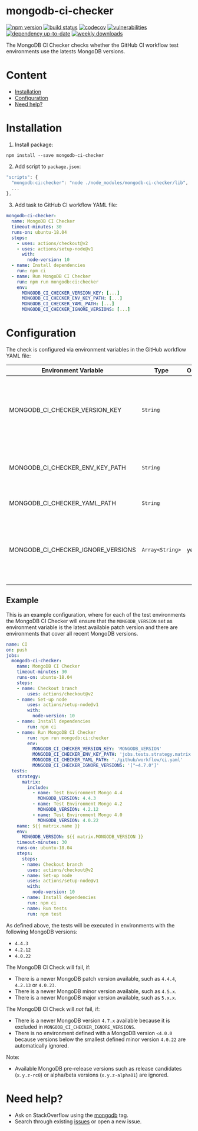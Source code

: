 # mongodb-ci-checker <!-- omit in toc -->

[![npm version](https://badge.fury.io/js/mongodb-ci-checker.svg)](https://badge.fury.io/js/mongodb-ci-checker)
[![build status](https://github.com/mtrezza/mongodb-ci-checker/workflows/ci/badge.svg?branch=main)](https://github.com/mtrezza/mongodb-ci-checker/actions?query=workflow%3Aci+branch%3Amain)
[![codecov](https://codecov.io/gh/mtrezza/mongodb-ci-checker/branch/main/graph/badge.svg)](https://codecov.io/gh/mtrezza/mongodb-ci-checker)
[![vulnerabilities](https://snyk.io/test/github/mtrezza/mongodb-ci-checker/badge.svg)](https://snyk.io/test/github/mtrezza/mongodb-ci-checker)
[![dependency up-to-date](https://img.shields.io/librariesio/release/npm/mongodb-ci-checker)](https://libraries.io/npm/mongodb-ci-checker)
[![weekly downloads](https://img.shields.io/npm/dw/mongodb-ci-checker)](https://www.npmjs.com/package/mongodb-ci-checker)

The MongoDB CI Checker checks whether the GitHub CI workflow test environments use the latests MongoDB versions.

# Content <!-- omit in toc -->

- [Installation](#installation)
- [Configuration](#configuration)
- [Need help?](#need-help)

# Installation

1. Install package:
  ```
  npm install --save mongodb-ci-checker
  ```
2. Add script to `package.json`:
  ```js
  "scripts": {
    "mongodb:ci:checker": "node ./node_modules/mongodb-ci-checker/lib",
    ...
  },
  ```
3. Add task to GitHub CI workflow YAML file:
  ```yaml
  mongodb-ci-checker:
    name: MongoDB CI Checker
    timeout-minutes: 30
    runs-on: ubuntu-18.04
    steps:
      - uses: actions/checkout@v2
      - uses: actions/setup-node@v1
        with:
          node-version: 10
    - name: Install dependencies
      run: npm ci
    - name: Run MongoDB CI Checker
      run: npm run mongodb:ci:checker
      env:
        MONGODB_CI_CHECKER_VERSION_KEY: [...]
        MONGODB_CI_CHECKER_ENV_KEY_PATH: [...]
        MONGODB_CI_CHECKER_YAML_PATH: [...]
        MONGODB_CI_CHECKER_IGNORE_VERSIONS: [...]
  ```

# Configuration

The check is configured via environment variables in the GitHub workflow YAML file:

| Environment Variable               | Type            | Optional | Default | Example Value                          | Description                                                                            |
|------------------------------------|-----------------|----------|---------|----------------------------------------|----------------------------------------------------------------------------------------|
| MONGODB_CI_CHECKER_VERSION_KEY     | `String`        |          |         | `'MONGODB_VERSION'`                    | The name of the environment variable which sets the MongoDB version used for tests.    |
| MONGODB_CI_CHECKER_ENV_KEY_PATH    | `String`        |          |         | `'jobs.tests.strategy.matrix.include'` | The YAML key path to the list of environments which should be checked.                 |
| MONGODB_CI_CHECKER_YAML_PATH       | `String`        |          |         | `'./.github/workflows/ci.yml'`         | The file path to the GitHub CI YAML file.                                              |
| MONGODB_CI_CHECKER_IGNORE_VERSIONS | `Array<String>` | yes      | `[]`    | `'["~4.7.0","<4.0.0"]'`                | The versions to ignore when checking the versions of MongoDB; accepts semver notation. |

## Example

This is an example configuration, where for each of the test environments the MongoDB CI Checker will ensure that the `MONGODB_VERSION` set as environment variable is the latest available patch version and there are environments that cover all recent MongoDB versions.

```yaml
name: CI
on: push
jobs:
  mongodb-ci-checker:
    name: MongoDB CI Checker
    timeout-minutes: 30
    runs-on: ubuntu-18.04
    steps:
    - name: Checkout branch
        uses: actions/checkout@v2
    - name: Set-up node
        uses: actions/setup-node@v1
        with:
          node-version: 10
    - name: Install dependencies
        run: npm ci
    - name: Run MongoDB CI Checker
        run: npm run mongodb:ci:checker
        env:
          MONGODB_CI_CHECKER_VERSION_KEY: 'MONGODB_VERSION'
          MONGODB_CI_CHECKER_ENV_KEY_PATH: 'jobs.tests.strategy.matrix.include'
          MONGODB_CI_CHECKER_YAML_PATH: './github/workflow/ci.yaml'
          MONGODB_CI_CHECKER_IGNORE_VERSIONS: '["~4.7.0"]'
  tests:
    strategy:
      matrix:
        include:
          - name: Test Environment Mongo 4.4
            MONGODB_VERSION: 4.4.3
          - name: Test Environment Mongo 4.2
            MONGODB_VERSION: 4.2.12
          - name: Test Environment Mongo 4.0
            MONGODB_VERSION: 4.0.22
    name: ${{ matrix.name }}
    env:      
      MONGODB_VERSION: ${{ matrix.MONGODB_VERSION }}
    timeout-minutes: 30
    runs-on: ubuntu-18.04
    steps:
      steps:
      - name: Checkout branch
        uses: actions/checkout@v2
      - name: Set-up node
        uses: actions/setup-node@v1
        with:
          node-version: 10
      - name: Install dependencies
        run: npm ci
      - name: Run tests
        run: npm test
```

As defined above, the tests will be executed in environments with the following MongoDB versions:
- `4.4.3`
- `4.2.12`
- `4.0.22`

The MongoDB CI Check will fail, if:
- There is a newer MongoDB patch version available, such as `4.4.4`, `4.2.13` or `4.0.23`.
- There is a newer MongoDB minor version available, such as `4.5.x`.
- There is a newer MongoDB major version available, such as `5.x.x`.

The MongoDB CI Check will *not* fail, if:
- There is a newer MongoDB version `4.7.x` available because it is excluded in `MONGODB_CI_CHECKER_IGNORE_VERSIONS`.
- There is no environment defined with a MongoDB version `<4.0.0` because versions below the smallest defined minor version `4.0.22` are automatically ignored.

Note:
- Available MongoDB pre-release versions such as release candidates (`x.y.z-rc0`) or alpha/beta versions (`x.y.z-alpha01`) are ignored.

# Need help?

- Ask on StackOverflow using the [mongodb](https://stackoverflow.com/questions/tagged/mongodb) tag.
- Search through existing [issues](https://github.com/mtrezza/mongodb-ci-checker/issues) or open a new issue.